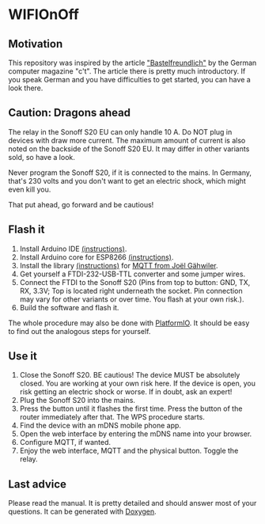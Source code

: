 # WIFIOnOff

## Motivation
This repository was inspired by the article ["Bastelfreundlich"](https://www.heise.de/ct/ausgabe/2018-2-Steckdose-mit-eingebautem-ESP8266-mit-eigener-Firmware-betreiben-3929796.html) by the German computer magazine "c't".
The article there is pretty much introductory. If you speak German and you have difficulties to get started, you can have a look there.

## Caution: Dragons ahead
The relay in the Sonoff S20 EU can only handle 10 A. Do NOT plug in devices with draw more current.
The maximum amount of current is also noted on the backside of the Sonoff S20 EU. It may differ in other variants sold, so have a look.

Never program the Sonoff S20, if it is connected to the mains. In Germany, that's 230 volts and you don't want to get an electric shock, which might even kill you.

That put ahead, go forward and be cautious!

## Flash it
1. Install Arduino IDE [(instructions)](https://www.arduino.cc/en/Guide/HomePage).
2. Install Arduino core for ESP8266 [(instructions)](https://github.com/esp8266/Arduino#installing-with-boards-manager).
3. Install the library [(instructions)](https://www.arduino.cc/en/Guide/Libraries#toc2) for [MQTT from Joël Gähwiler](https://github.com/256dpi/arduino-mqtt/).
4. Get yourself a FTDI-232-USB-TTL converter and some jumper wires.
5. Connect the FTDI to the Sonoff S20 (Pins from top to button: GND, TX, RX, 3.3V; Top is located right underneath the socket. Pin connection may vary for other variants or over time. You flash at your own risk.).
6. Build the software and flash it.

The whole procedure may also be done with [PlatformIO](https://platformio.org/). It should be easy to find out the analogous steps for yourself.

## Use it
1. Close the Sonoff S20. BE cautious! The device MUST be absolutely closed. You are working at your own risk here. If the device is open, you risk getting an electric shock or worse. If in doubt, ask an expert!
2. Plug the Sonoff S20 into the mains.
3. Press the button until it flashes the first time. Press the button of the router immediately after that. The WPS procedure starts.
4. Find the device with an mDNS mobile phone app.
5. Open the web interface by entering the mDNS name into your browser.
6. Configure MQTT, if wanted.
7. Enjoy the web interface, MQTT and the physical button. Toggle the relay.

## Last advice
Please read the manual. It is pretty detailed and should answer most of your questions. It can be generated with [Doxygen](https://www.stack.nl/~dimitri/doxygen/).
